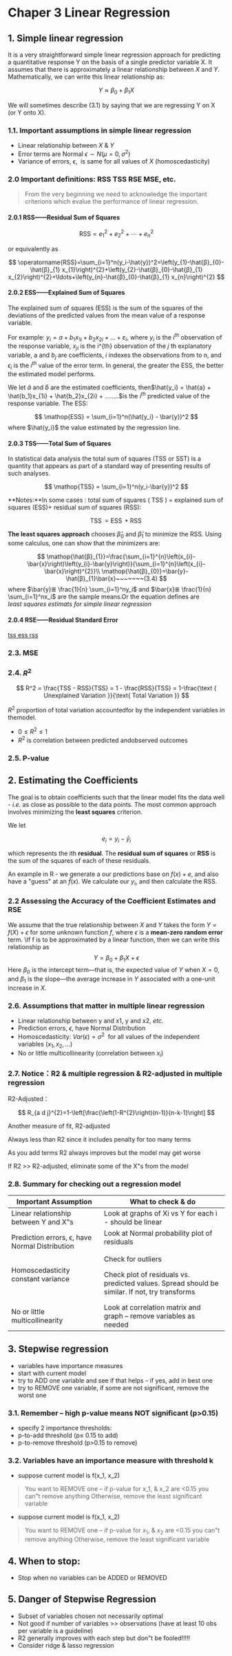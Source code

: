 # Chaper 3 Linear Regression

## 1. Simple linear regression

It is a very straightforward simple linear regression approach for predicting a quantitative response Y on the basis of a single predictor variable X. It assumes that there is approximately a linear relationship between $X$ and $Y$. Mathematically, we can write this linear relationship as:

$$
Y ≈ β_0 + β_1X
$$

We will sometimes describe (3.1) by saying that we are regressing Y on X (or Y onto X).

### 1.1. Important assumptions in simple linear regression

- Linear relationship between $X$ & $Y$
- Error terms are Normal $ϵ ∼ N(μ=0, σ^2)$
- Variance of errors, $ϵ$,  is same for all values of $X$ (homoscedasticity)

### 2.0 Important definitions: RSS TSS RSE MSE, etc.

>From the very beginning we need to acknowledge the important criterions which evalue the performance of linear regression.

#### 2.0.1 **RSS——Residual Sum of Squares**

$$
\mathrm{RSS}=e_{1}^{2}+e_{2}^{2}+⋯+e_{n}^{2}
$$

or equivalently as

$$
\operatorname{RSS}=\sum_{i=1}^n(y_i-\hat{y})^2=\left(y_{1}-\hat{β}_{0}-\hat{β}_{1} x_{1}\right)^{2}+\left(y_{2}-\hat{β}_{0}-\hat{β}_{1} x_{2}\right)^{2}+\ldots+\left(y_{n}-\hat{β}_{0}-\hat{β}_{1} x_{n}\right)^{2}
$$


#### 2.0.2 **ESS——Explained Sum of Squares**

The explained sum of squares (ESS) is the sum of the squares of the deviations of the predicted values from the mean value of a response variable.

For example: $y_i = a + b_1x_{1i} + b_2x_{2i} + ... + ε_i$, where $y_i$ is the $i^{th}$ observation of the response variable, $x_{ji}$ is the i^{th} observation of the $j$ th explanatory variable, a and $b_j$ are coefficients, $i$ indexes the observations from  to n, and $ϵ_i$ is the $i^{th}$ value of the error term. In general, the greater the ESS, the better the estimated model performs.

We let $\hat{a}$ and $\hat{b}$ are the estimated coefficients, then$\hat{y_i} = \hat{a} + \hat{b_1}x_{1i} + \hat{b_2}x_{2i} + ........$is the $i^{th}$ predicted value of the response variable. The ESS:

$$
\mathop{ESS} = \sum_{i=1}^n(\hat{y_i} - \bar{y})^2
$$
where $\hat{y_i}$ the value estimated by the regression line.

#### 2.0.3 **TSS——Total Sum of Squares**

In statistical data analysis the total sum of squares (TSS or SST) is a quantity that appears as part of a standard way of presenting results of such analyses.

$$
\mathop{TSS} = \sum_{i=1}^n(y_i-\bar{y})^2
$$

**Notes:**In some cases : total sum of squares ( TSS ) = explained sum of squares (ESS)+ residual sum of squares (RSS):

$$
\mathop{TSS} = \mathop{ESS} + \mathop{RSS}
$$

**The least squares approach** chooses $\hat\beta_0$ and $\hat\beta_1$ to minimize the RSS. Using some calculus, one can show that the minimizers are:

$$
\mathop{\hat{β}_{1}}=\frac{\sum_{i=1}^{n}\left(x_{i}-\bar{x}\right)\left(y_{i}-\bar{y}\right)}{\sum_{i=1}^{n}\left(x_{i}-\bar{x}\right)^{2}}\\
\mathop{\hat{β}_{0}}=\bar{y}-\hat{β}_{1}\bar{x}~~~~~~~(3.4)
$$
where $\bar{y}≣ \frac{1}{n} \sum_{i=1}^ny_i$ and $\bar{x}≣ \frac{1}{n} \sum_{i=1}^nx_i$ are the sample means.Or the equation defines are $\mathit{least\ squares\ estimats\ for\ simple \ linear\ regression}$




#### 2.0.4 **RSE——Residual Standard Error**



[tss ess rss](https://www.dummies.com/education/math/business-statistics/test-the-estimated-regression-equation-using-the-coefficient-of-determination-r2/)


### 2.3. MSE

### 2.4. $R^2$

$$
R^2 = 
\frac{TSS - RSS}{TSS} = 
1 - \frac{RSS}{TSS} =
1-\frac{\text { Unexplained Variation }}{\text{ Total Variation }}
$$

$R^2$ proportion of total variation accountedfor by the independent variables in themodel.

- $0 ≤ R^2 ≤ 1$
- $R^2$ is correlation between predicted andobserved outcomes

### 2.5. P-value



## 2. Estimating the Coefficients

The goal is to obtain coefficients such that the linear model fits
the data well - *i.e.* as close as possible to the data points. The most common approach involves minimizing the **least squares** criterion.

We let

$$
e_i = y_i − ŷ_i
$$

which represents the ith **residual**. The **residual sum of squares** or **RSS** is the sum of the squares of each of these residuals.

An example in R - we generate a our predictions base on $f(x)+e$, and also have a "guess" at an $\hat{f}(x)$. We calculate our $y_i$, and then calculate the RSS.


### 2.2 Assessing the Accuracy of the Coefficient Estimates and RSE

We assume that the true relationship between $X$ and $Y$ takes the form $Y = f(X) + ϵ$ for some unknown function $f$, where $ϵ$ is a **mean-zero random error** term.
\If f is to be approximated by a linear function, then we can write this relationship as
$$
Y= \beta_0 + \beta_1X + ϵ
$$
Here $β_0$ is the intercept term—that is, the expected value of $Y$ when $X = 0$, and $β_1$ is the slope—the average increase in $Y$ associated with a one-unit increase in $X$.




### 2.6. Assumptions that matter in multiple linear regression

- Linear relationship between y and x1, y and x2, *etc.*
- Prediction errors, $ϵ$, have Normal Distribution
- Homoscedasticity: $Var(ϵ)=σ^2$  for all values of the independent variables $(x_1, x_2 , …)$
- No or little multicollinearity (correlation between $x_i$)

### 2.7. Notice：R2 & multiple regression & R2-adjusted in multiple regression

R2-Adjusted：

$$
R_{a d j}^{2}=1-\left[\frac{\left(1-R^{2}\right)(n-1)}{n-k-1}\right]
$$

Another measure of fit, R2-adjusted

Always less than R2 since it includes penalty for too many terms

As you add terms R2 always improves but the model may get worse

If R2 >> R2-adjusted, eliminate some of the X"s from the model

### 2.8. Summary for checking out a regression model

| Important Assumption                                     | What to check & do                                                                             |
| -------------------------------------------------------- | ---------------------------------------------------------------------------------------------- |
| Linear relationship between Y and X"s                    | Look at graphs of Xi vs Y for each i  -  should be linear                                      |
| Prediction errors, ϵ, have Normal Distribution<br/><br/> | Look at Normal probability plot of residuals<br/><br/>Check for outliers                       |
| Homoscedasticity<br/>constant variance<br/><br/><br/>    | Check plot of residuals vs. predicted values. Spread should be similar. If not, try transforms |
| No or little multicollinearity                           | Look at correlation matrix and graph – remove variables as needed                              |

## 3. Stepwise regression

- variables have importance measures
- start with current model
- try to ADD one variable and see if that helps – if yes, add in best one
- try to REMOVE one variable, if some are not significant, remove the worst one

### 3.1. Remember – high p-value means NOT significant (p>0.15)

- specify 2 importance thresholds:
- p-to-add threshold (p≤ 0.15 to add)
- p-to-remove threshold (p>0.15 to remove)

### 3.2. Variables have an importance measure with threshold k

- suppose current model is f(x_1, x_2)

> You want to REMOVE one – if p-value for x_1, & x_2 are <0.15 you can"t remove anything
> Otherwise, remove the least significant variable

- suppose current model is f(x_1, x_2)

> You want to REMOVE one – if p-value for $x_1$, & $x_2$ are <0.15 you can"t remove anything
> Otherwise, remove the least significant variable

## 4. When to stop:

- Stop when no variables can be ADDED or REMOVED

## 5. Danger of Stepwise Regression

- Subset of variables chosen not necessarily optimal
- Not good if number of variables >> observations (have at least 10 obs per variable is a guideline)
- R2 generally improves with each step but don"t be fooled!!!!!
- Consider ridge & lasso regression
